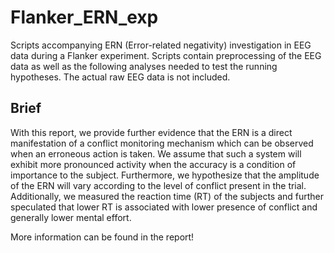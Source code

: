 # Flanker_ERN_exp
Scripts accompanying ERN (Error-related negativity) investigation in EEG data during a Flanker experiment. Scripts contain preprocessing of the EEG data as well as the following analyses needed to test the running hypotheses. 
The actual raw EEG data is not included.



## Brief
With this report, we provide further evidence that the ERN is a direct manifestation of a conflict monitoring mechanism which can be observed when an erroneous action is taken. We assume that such a system will exhibit more pronounced activity when the accuracy is a condition of importance to the subject. Furthermore, we hypothesize that the amplitude of the ERN will vary according to the level of conflict present in the trial. Additionally, we measured the reaction time (RT) of the subjects and further speculated that lower RT is associated with lower presence of conflict and generally lower mental effort.


More information can be found in the report!
